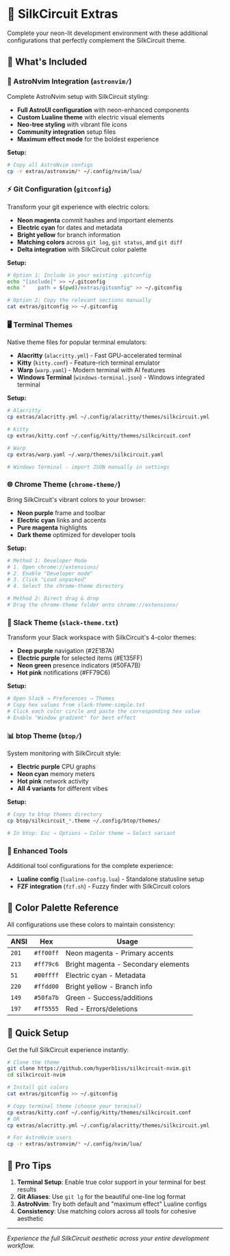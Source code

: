 # 🌈 SilkCircuit Extras

Complete your neon-lit development environment with these additional configurations that perfectly complement the SilkCircuit theme.

## 📁 What's Included

### 🚀 AstroNvim Integration (`astronvim/`)

Complete AstroNvim setup with SilkCircuit styling:

- **Full AstroUI configuration** with neon-enhanced components
- **Custom Lualine theme** with electric visual elements
- **Neo-tree styling** with vibrant file icons
- **Community integration** setup files
- **Maximum effect mode** for the boldest experience

**Setup:**

```bash
# Copy all AstroNvim configs
cp -r extras/astronvim/* ~/.config/nvim/lua/
```

### ⚡ Git Configuration (`gitconfig`)

Transform your git experience with electric colors:

- **Neon magenta** commit hashes and important elements
- **Electric cyan** for dates and metadata
- **Bright yellow** for branch information
- **Matching colors** across `git log`, `git status`, and `git diff`
- **Delta integration** with SilkCircuit color palette

**Setup:**

```bash
# Option 1: Include in your existing .gitconfig
echo "[include]" >> ~/.gitconfig
echo "    path = $(pwd)/extras/gitconfig" >> ~/.gitconfig

# Option 2: Copy the relevant sections manually
cat extras/gitconfig >> ~/.gitconfig
```

### 🖥️ Terminal Themes

Native theme files for popular terminal emulators:

- **Alacritty** (`alacritty.yml`) - Fast GPU-accelerated terminal
- **Kitty** (`kitty.conf`) - Feature-rich terminal emulator
- **Warp** (`warp.yaml`) - Modern terminal with AI features
- **Windows Terminal** (`windows-terminal.json`) - Windows integrated terminal

**Setup:**

```bash
# Alacritty
cp extras/alacritty.yml ~/.config/alacritty/themes/silkcircuit.yml

# Kitty
cp extras/kitty.conf ~/.config/kitty/themes/silkcircuit.conf

# Warp
cp extras/warp.yaml ~/.warp/themes/silkcircuit.yaml

# Windows Terminal - import JSON manually in settings
```

### 🌐 Chrome Theme (`chrome-theme/`)

Bring SilkCircuit's vibrant colors to your browser:

- **Neon purple** frame and toolbar
- **Electric cyan** links and accents
- **Pure magenta** highlights
- **Dark theme** optimized for developer tools

**Setup:**

```bash
# Method 1: Developer Mode
# 1. Open chrome://extensions/
# 2. Enable "Developer mode"
# 3. Click "Load unpacked"
# 4. Select the chrome-theme directory

# Method 2: Direct drag & drop
# Drag the chrome-theme folder onto chrome://extensions/
```

### 💬 Slack Theme (`slack-theme.txt`)

Transform your Slack workspace with SilkCircuit's 4-color themes:

- **Deep purple** navigation (#2E1B7A)
- **Electric purple** for selected items (#E135FF)
- **Neon green** presence indicators (#50FA7B)
- **Hot pink** notifications (#FF79C6)

**Setup:**

```bash
# Open Slack → Preferences → Themes
# Copy hex values from slack-theme-simple.txt
# Click each color circle and paste the corresponding hex value
# Enable "Window gradient" for best effect
```

### 📊 btop Theme (`btop/`)

System monitoring with SilkCircuit style:

- **Electric purple** CPU graphs
- **Neon cyan** memory meters
- **Hot pink** network activity
- **All 4 variants** for different vibes

**Setup:**

```bash
# Copy to btop themes directory
cp btop/silkcircuit_*.theme ~/.config/btop/themes/

# In btop: Esc → Options → Color theme → Select variant
```

### 🎨 Enhanced Tools

Additional tool configurations for the complete experience:

- **Lualine config** (`lualine-config.lua`) - Standalone statusline setup
- **FZF integration** (`fzf.sh`) - Fuzzy finder with SilkCircuit colors

## 🎨 Color Palette Reference

All configurations use these colors to maintain consistency:

| ANSI | Hex | Usage |
|------|-----|-------|
| `201` | `#ff00ff` | Neon magenta - Primary accents |
| `213` | `#ff79c6` | Bright magenta - Secondary elements |
| `51` | `#00ffff` | Electric cyan - Metadata |
| `220` | `#ffdd00` | Bright yellow - Branch info |
| `149` | `#50fa7b` | Green - Success/additions |
| `197` | `#ff5555` | Red - Errors/deletions |

## 🎯 Quick Setup

Get the full SilkCircuit experience instantly:

```bash
# Clone the theme
git clone https://github.com/hyperb1iss/silkcircuit-nvim.git
cd silkcircuit-nvim

# Install git colors
cat extras/gitconfig >> ~/.gitconfig

# Copy terminal theme (choose your terminal)
cp extras/kitty.conf ~/.config/kitty/themes/silkcircuit.conf
# OR
cp extras/alacritty.yml ~/.config/alacritty/themes/silkcircuit.yml

# For AstroNvim users
cp -r extras/astronvim/* ~/.config/nvim/lua/
```

## 🌟 Pro Tips

1. **Terminal Setup**: Enable true color support in your terminal for best results
2. **Git Aliases**: Use `git lg` for the beautiful one-line log format
3. **AstroNvim**: Try both default and "maximum effect" Lualine configs
4. **Consistency**: Use matching colors across all tools for cohesive aesthetic

---

*Experience the full SilkCircuit aesthetic across your entire development workflow.*
